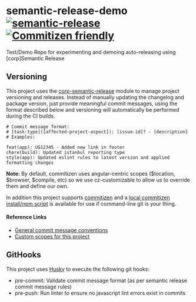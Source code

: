 # semantic-release-demo [![semantic-release](https://img.shields.io/badge/%20%20%F0%9F%93%A6%F0%9F%9A%80-semantic--release-e10079.svg)](https://github.com/semantic-release/semantic-release) [![Commitizen friendly](https://img.shields.io/badge/commitizen-friendly-brightgreen.svg)](http://commitizen.github.io/cz-cli/)

Test/Demo Repo for experimenting and demoing auto-releasing using [corp]Semantic Release

## Versioning <a name="versioning"></a>

This project uses the [corp-semantic-release](https://github.com/leonardoanalista/corp-semantic-release/) 
module to manage project versioning and releases.
Instead of manually updating the changelog and package version, just provide meaningful commit
messages, using the format described below and versioning will automatically be performed during the
CI builds.

```text
# Commit message format:
# [task-type]([affected-project-aspect]): [issue-id]? - [description]
# Examples:
 
feat(app): US12345 - Added new link in footer
chore(build): Updated istanbul reporting type
style(app): Updated eslint rules to latest version and applied formatting changes
```
**Note:** By default, commitizen uses angular-centric scopes ($location, $browser, $compile, etc) 
so we use cz-customizable to allow us to override them and define our own.

In addition this project supports [commitizen](http://commitizen.github.io/cz-cli/) and a 
[local commitizen install/npm script](https://github.com/tripleaxis/semantic-release-demo/blob/master/package.json#L18) is available for use if command-line git is your thing.

#### Reference Links
- [General commit message conventions](https://github.com/conventional-changelog-archived-repos/conventional-changelog-angular/blob/master/convention.md)
- [Custom scopes for this project](./.cz-config.js)

## GitHooks

This project uses [Husky](https://github.com/typicode/husky) to execute the following git hooks:

- pre-commit: Validate commit message format (as per semantic release commit message rules)
- pre-push: Run linter to ensure no javascript lint errors exist in commits

